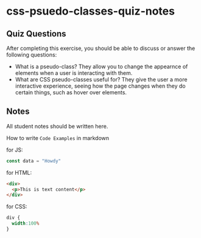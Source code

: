 # css-psuedo-classes-quiz-notes

## Quiz Questions

After completing this exercise, you should be able to discuss or answer the following questions:

- What is a pseudo-class?
They allow you to change the appearnce of elements when a user is interacting with them.
- What are CSS pseudo-classes useful for?
They give the user a more interactive experience, seeing how the page changes when they do certain things, such as hover over elements.

## Notes

All student notes should be written here.


How to write `Code Examples` in markdown

for JS:
```javascript
const data = "Howdy"
```

for HTML:
```html
<div>
  <p>This is text content</p>
</div>
```

for CSS:
```css
div {
  width:100%
}
```
